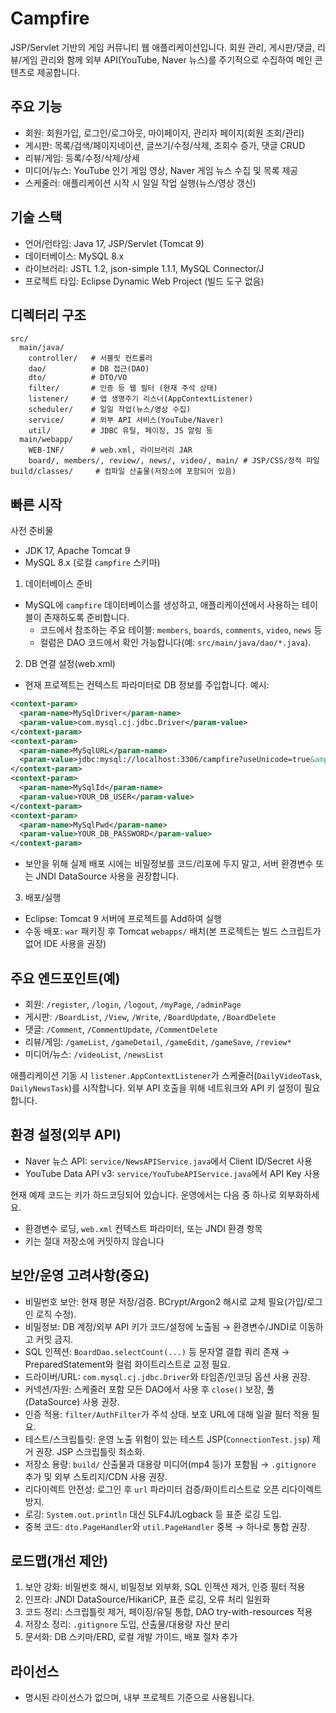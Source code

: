 # Campfire

JSP/Servlet 기반의 게임 커뮤니티 웹 애플리케이션입니다. 회원 관리, 게시판/댓글, 리뷰/게임 관리와 함께 외부 API(YouTube, Naver 뉴스)를 주기적으로 수집하여 메인 콘텐츠로 제공합니다.

## 주요 기능
- 회원: 회원가입, 로그인/로그아웃, 마이페이지, 관리자 페이지(회원 조회/관리)
- 게시판: 목록/검색/페이지네이션, 글쓰기/수정/삭제, 조회수 증가, 댓글 CRUD
- 리뷰/게임: 등록/수정/삭제/상세
- 미디어/뉴스: YouTube 인기 게임 영상, Naver 게임 뉴스 수집 및 목록 제공
- 스케줄러: 애플리케이션 시작 시 일일 작업 실행(뉴스/영상 갱신)

## 기술 스택
- 언어/런타임: Java 17, JSP/Servlet (Tomcat 9)
- 데이터베이스: MySQL 8.x
- 라이브러리: JSTL 1.2, json-simple 1.1.1, MySQL Connector/J
- 프로젝트 타입: Eclipse Dynamic Web Project (빌드 도구 없음)

## 디렉터리 구조
```
src/
  main/java/
    controller/   # 서블릿 컨트롤러
    dao/          # DB 접근(DAO)
    dto/          # DTO/VO
    filter/       # 인증 등 웹 필터 (현재 주석 상태)
    listener/     # 앱 생명주기 리스너(AppContextListener)
    scheduler/    # 일일 작업(뉴스/영상 수집)
    service/      # 외부 API 서비스(YouTube/Naver)
    util/         # JDBC 유틸, 페이징, JS 알림 등
  main/webapp/
    WEB-INF/      # web.xml, 라이브러리 JAR
    board/, members/, review/, news/, video/, main/ # JSP/CSS/정적 파일
build/classes/     # 컴파일 산출물(저장소에 포함되어 있음)
```

## 빠른 시작
사전 준비물
- JDK 17, Apache Tomcat 9
- MySQL 8.x (로컬 `campfire` 스키마)

1) 데이터베이스 준비
- MySQL에 `campfire` 데이터베이스를 생성하고, 애플리케이션에서 사용하는 테이블이 존재하도록 준비합니다.
  - 코드에서 참조하는 주요 테이블: `members`, `boards`, `comments`, `video`, `news` 등
  - 컬럼은 DAO 코드에서 확인 가능합니다(예: `src/main/java/dao/*.java`).

2) DB 연결 설정(web.xml)
- 현재 프로젝트는 컨텍스트 파라미터로 DB 정보를 주입합니다. 예시:
```xml
<context-param>
  <param-name>MySqlDriver</param-name>
  <param-value>com.mysql.cj.jdbc.Driver</param-value>
</context-param>
<context-param>
  <param-name>MySqlURL</param-name>
  <param-value>jdbc:mysql://localhost:3306/campfire?useUnicode=true&amp;characterEncoding=UTF-8&amp;serverTimezone=UTC</param-value>
</context-param>
<context-param>
  <param-name>MySqlId</param-name>
  <param-value>YOUR_DB_USER</param-value>
</context-param>
<context-param>
  <param-name>MySqlPwd</param-name>
  <param-value>YOUR_DB_PASSWORD</param-value>
</context-param>
```
- 보안을 위해 실제 배포 시에는 비밀정보를 코드/리포에 두지 말고, 서버 환경변수 또는 JNDI DataSource 사용을 권장합니다.

3) 배포/실행
- Eclipse: Tomcat 9 서버에 프로젝트를 Add하여 실행
- 수동 배포: `war` 패키징 후 Tomcat `webapps/` 배치(본 프로젝트는 빌드 스크립트가 없어 IDE 사용을 권장)

## 주요 엔드포인트(예)
- 회원: `/register`, `/login`, `/logout`, `/myPage`, `/adminPage`
- 게시판: `/BoardList`, `/View`, `/Write`, `/BoardUpdate`, `/BoardDelete`
- 댓글: `/Comment`, `/CommentUpdate`, `/CommentDelete`
- 리뷰/게임: `/gameList`, `/gameDetail`, `/gameEdit`, `/gameSave`, `/review*`
- 미디어/뉴스: `/videoList`, `/newsList`

애플리케이션 기동 시 `listener.AppContextListener`가 스케줄러(`DailyVideoTask`, `DailyNewsTask`)를 시작합니다. 외부 API 호출을 위해 네트워크와 API 키 설정이 필요합니다.

## 환경 설정(외부 API)
- Naver 뉴스 API: `service/NewsAPIService.java`에서 Client ID/Secret 사용
- YouTube Data API v3: `service/YouTubeAPIService.java`에서 API Key 사용

현재 예제 코드는 키가 하드코딩되어 있습니다. 운영에서는 다음 중 하나로 외부화하세요.
- 환경변수 로딩, `web.xml` 컨텍스트 파라미터, 또는 JNDI 환경 항목
- 키는 절대 저장소에 커밋하지 않습니다

## 보안/운영 고려사항(중요)
- 비밀번호 보안: 현재 평문 저장/검증. BCrypt/Argon2 해시로 교체 필요(가입/로그인 로직 수정).
- 비밀정보: DB 계정/외부 API 키가 코드/설정에 노출됨 → 환경변수/JNDI로 이동하고 커밋 금지.
- SQL 인젝션: `BoardDao.selectCount(...)` 등 문자열 결합 쿼리 존재 → PreparedStatement와 컬럼 화이트리스트로 교정 필요.
- 드라이버/URL: `com.mysql.cj.jdbc.Driver`와 타임존/인코딩 옵션 사용 권장.
- 커넥션/자원: 스케줄러 포함 모든 DAO에서 사용 후 `close()` 보장, 풀(DataSource) 사용 권장.
- 인증 적용: `filter/AuthFilter`가 주석 상태. 보호 URL에 대해 일괄 필터 적용 필요.
- 테스트/스크립틀릿: 운영 노출 위험이 있는 테스트 JSP(`ConnectionTest.jsp`) 제거 권장. JSP 스크립틀릿 최소화.
- 저장소 용량: `build/` 산출물과 대용량 미디어(mp4 등)가 포함됨 → `.gitignore` 추가 및 외부 스토리지/CDN 사용 권장.
- 리다이렉트 안전성: 로그인 후 `url` 파라미터 검증/화이트리스트로 오픈 리다이렉트 방지.
- 로깅: `System.out.println` 대신 SLF4J/Logback 등 표준 로깅 도입.
- 중복 코드: `dto.PageHandler`와 `util.PageHandler` 중복 → 하나로 통합 권장.

## 로드맵(개선 제안)
1) 보안 강화: 비밀번호 해시, 비밀정보 외부화, SQL 인젝션 제거, 인증 필터 적용
2) 인프라: JNDI DataSource/HikariCP, 표준 로깅, 오류 처리 일원화
3) 코드 정리: 스크립틀릿 제거, 페이징/유틸 통합, DAO try-with-resources 적용
4) 저장소 정리: `.gitignore` 도입, 산출물/대용량 자산 분리
5) 문서화: DB 스키마/ERD, 로컬 개발 가이드, 배포 절차 추가

## 라이선스
- 명시된 라이선스가 없으며, 내부 프로젝트 기준으로 사용됩니다.
